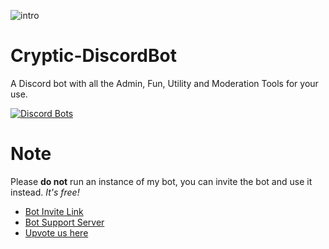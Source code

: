![intro](https://cdn.discordapp.com/attachments/370616847328083968/389342206328045588/avatar.png)

# Cryptic-DiscordBot
A Discord bot with all the Admin, Fun, Utility and Moderation Tools for your use.

[![Discord Bots](https://discordbots.org/api/widget/362865330944737281.png)](https://discordbots.org/bot/362865330944737281)

# Note
Please **do not** run an instance of my bot, you can invite the bot and use it instead. *It's free!*

* [Bot Invite Link](https://discordapp.com/oauth2/authorize?client_id=362865330944737281&scope=bot&permissions=2146958591)
* [Bot Support Server](https://discordapp.com/invite/HDWm9Cb)
* [Upvote us here](https://discordbots.org/bot/362865330944737281)
